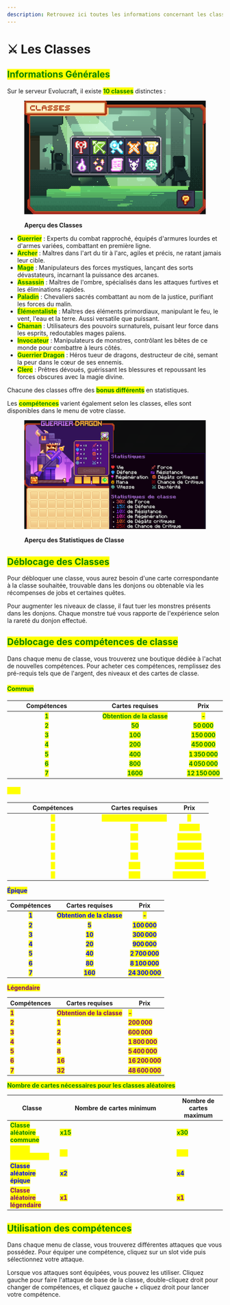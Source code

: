 ```yaml
---
description: Retrouvez ici toutes les informations concernant les classes
---
```


# ⚔️ Les Classes

## <mark style="color:green;">Informations Générales</mark>

Sur le serveur Evolucraft, il existe <mark style="color:green;">**10 classes**</mark> distinctes :

<figure><img src="../.gitbook/assets/image (11).png" alt=""><figcaption><p><strong>Aperçu des Classes</strong></p></figcaption></figure>

* <mark style="color:green;">**Guerrier**</mark> : Experts du combat rapproché, équipés d'armures lourdes et d'armes variées, combattant en première ligne.
* <mark style="color:green;">**Archer**</mark> : Maîtres dans l'art du tir à l'arc, agiles et précis, ne ratant jamais leur cible.
* <mark style="color:green;">**Mage**</mark> : Manipulateurs des forces mystiques, lançant des sorts dévastateurs, incarnant la puissance des arcanes.
* <mark style="color:green;">**Assassin**</mark> : Maîtres de l'ombre, spécialisés dans les attaques furtives et les éliminations rapides.
* <mark style="color:green;">**Paladin**</mark> : Chevaliers sacrés combattant au nom de la justice, purifiant les forces du malin.
* <mark style="color:green;">**Élémentaliste**</mark> : Maîtres des éléments primordiaux, manipulant le feu, le vent, l'eau et la terre. Aussi versatile que puissant.
* <mark style="color:green;">**Chaman**</mark> : Utilisateurs des pouvoirs surnaturels, puisant leur force dans les esprits, redoutables mages païens.
* <mark style="color:green;">**Invocateur**</mark> : Manipulateurs de monstres, contrôlant les bêtes de ce monde pour combattre à leurs côtés.
* <mark style="color:green;">**Guerrier Dragon**</mark> : Héros tueur de dragons, destructeur de cité, semant la peur dans le cœur de ses ennemis.
* <mark style="color:green;">**Clerc**</mark> : Prêtres dévoués, guérissant les blessures et repoussant les forces obscures avec la magie divine.

Chacune des classes offre des <mark style="color:green;">**bonus différents**</mark> en statistiques.&#x20;

Les <mark style="color:green;">**compétences**</mark> varient également selon les classes, elles sont disponibles dans le menu de votre classe.

<figure><img src="../.gitbook/assets/image (12).png" alt=""><figcaption><p><strong>Aperçu des Statistiques de Classe</strong></p></figcaption></figure>

## <mark style="color:green;">Déblocage des Classes</mark>

Pour débloquer une classe, vous aurez besoin d'une carte correspondante à la classe souhaitée, trouvable dans les donjons ou obtenable via les récompenses de jobs et certaines quêtes.

Pour augmenter les niveaux de classe, il faut tuer les monstres présents dans les donjons. Chaque monstre tué vous rapporte de l'expérience selon la rareté du donjon effectué.

## <mark style="color:green;">Déblocage des compétences de classe</mark>

Dans chaque menu de classe, vous trouverez une boutique dédiée à l'achat de nouvelles compétences. Pour acheter ces compétences, remplissez des pré-requis tels que de l'argent, des niveaux et des cartes de classe.

#### <mark style="color:green;">Commun</mark>

<table><thead><tr><th width="196" align="center">Compétences</th><th width="265" align="center">Cartes requises</th><th align="center">Prix</th></tr></thead><tbody><tr><td align="center"><mark style="color:green;"><strong>1</strong></mark></td><td align="center"><mark style="color:green;"><strong>Obtention de la classe</strong></mark></td><td align="center"><mark style="color:green;"><strong>-</strong></mark></td></tr><tr><td align="center"><mark style="color:green;"><strong>2</strong></mark></td><td align="center"><mark style="color:green;"><strong>50</strong></mark></td><td align="center"><mark style="color:green;"><strong>50 000</strong></mark></td></tr><tr><td align="center"><mark style="color:green;"><strong>3</strong></mark></td><td align="center"><mark style="color:green;"><strong>100</strong></mark></td><td align="center"><mark style="color:green;"><strong>150 000</strong></mark></td></tr><tr><td align="center"><mark style="color:green;"><strong>4</strong></mark></td><td align="center"><mark style="color:green;"><strong>200</strong></mark></td><td align="center"><mark style="color:green;"><strong>450 000</strong></mark></td></tr><tr><td align="center"><mark style="color:green;"><strong>5</strong></mark></td><td align="center"><mark style="color:green;"><strong>400</strong></mark></td><td align="center"><mark style="color:green;"><strong>1 350 000</strong></mark></td></tr><tr><td align="center"><mark style="color:green;"><strong>6</strong></mark></td><td align="center"><mark style="color:green;"><strong>800</strong></mark></td><td align="center"><mark style="color:green;"><strong>4 050 000</strong></mark></td></tr><tr><td align="center"><mark style="color:green;"><strong>7</strong></mark></td><td align="center"><mark style="color:green;"><strong>1600</strong></mark></td><td align="center"><mark style="color:green;"><strong>12 150 000</strong></mark></td></tr></tbody></table>

#### <mark style="color:yellow;">Rare</mark>

<table><thead><tr><th width="200" align="center">Compétences</th><th align="center">Cartes requises</th><th align="center">Prix</th></tr></thead><tbody><tr><td align="center"><mark style="color:yellow;"><strong>1</strong></mark></td><td align="center"><mark style="color:yellow;"><strong>Obtention de la classe</strong></mark></td><td align="center"><mark style="color:yellow;"><strong>-</strong></mark></td></tr><tr><td align="center"><mark style="color:yellow;"><strong>2</strong></mark></td><td align="center"><mark style="color:yellow;"><strong>10</strong></mark></td><td align="center"><mark style="color:yellow;"><strong>75 000</strong></mark></td></tr><tr><td align="center"><mark style="color:yellow;"><strong>3</strong></mark></td><td align="center"><mark style="color:yellow;"><strong>20</strong></mark></td><td align="center"><mark style="color:yellow;"><strong>225 000</strong></mark></td></tr><tr><td align="center"><mark style="color:yellow;"><strong>4</strong></mark></td><td align="center"><mark style="color:yellow;"><strong>40</strong></mark></td><td align="center"><mark style="color:yellow;"><strong>675 000</strong></mark></td></tr><tr><td align="center"><mark style="color:yellow;"><strong>5</strong></mark></td><td align="center"><mark style="color:yellow;"><strong>80</strong></mark></td><td align="center"><mark style="color:yellow;"><strong>2 025 000</strong></mark></td></tr><tr><td align="center"><mark style="color:yellow;"><strong>6</strong></mark></td><td align="center"><mark style="color:yellow;"><strong>160</strong></mark></td><td align="center"><mark style="color:yellow;"><strong>6 075 000</strong></mark></td></tr><tr><td align="center"><mark style="color:yellow;"><strong>7</strong></mark></td><td align="center"><mark style="color:yellow;"><strong>320</strong></mark></td><td align="center"><mark style="color:yellow;"><strong>18 225 000</strong></mark></td></tr></tbody></table>

<mark style="color:blue;">**Épique**</mark>

|               Compétences              |                       Cartes requises                       |                       Prix                      |
| :------------------------------------: | :---------------------------------------------------------: | :---------------------------------------------: |
| <mark style="color:blue;">**1**</mark> | <mark style="color:blue;">**Obtention de la classe**</mark> |      <mark style="color:blue;">**-**</mark>     |
| <mark style="color:blue;">**2**</mark> |            <mark style="color:blue;">**5**</mark>           |   <mark style="color:blue;">**100 000**</mark>  |
| <mark style="color:blue;">**3**</mark> |           <mark style="color:blue;">**10**</mark>           |   <mark style="color:blue;">**300 000**</mark>  |
| <mark style="color:blue;">**4**</mark> |           <mark style="color:blue;">**20**</mark>           |   <mark style="color:blue;">**900 000**</mark>  |
| <mark style="color:blue;">**5**</mark> |           <mark style="color:blue;">**40**</mark>           |  <mark style="color:blue;">**2 700 000**</mark> |
| <mark style="color:blue;">**6**</mark> |           <mark style="color:blue;">**80**</mark>           |  <mark style="color:blue;">**8 100 000**</mark> |
| <mark style="color:blue;">**7**</mark> |           <mark style="color:blue;">**160**</mark>          | <mark style="color:blue;">**24 300 000**</mark> |

<mark style="color:purple;">**Légendaire**</mark>

| Compétences                              | Cartes requises                                               | Prix                                              |
| ---------------------------------------- | ------------------------------------------------------------- | ------------------------------------------------- |
| <mark style="color:purple;">**1**</mark> | <mark style="color:purple;">**Obtention de la classe**</mark> | <mark style="color:purple;">**-**</mark>          |
| <mark style="color:purple;">**2**</mark> | <mark style="color:purple;">**1**</mark>                      | <mark style="color:purple;">**200 000**</mark>    |
| <mark style="color:purple;">**3**</mark> | <mark style="color:purple;">**2**</mark>                      | <mark style="color:purple;">**600 000**</mark>    |
| <mark style="color:purple;">**4**</mark> | <mark style="color:purple;">**4**</mark>                      | <mark style="color:purple;">**1 800 000**</mark>  |
| <mark style="color:purple;">**5**</mark> | <mark style="color:purple;">**8**</mark>                      | <mark style="color:purple;">**5 400 000**</mark>  |
| <mark style="color:purple;">**6**</mark> | <mark style="color:purple;">**16**</mark>                     | <mark style="color:purple;">**16 200 000**</mark> |
| <mark style="color:purple;">**7**</mark> | <mark style="color:purple;">**32**</mark>                     | <mark style="color:purple;">**48 600 000**</mark> |

<mark style="color:green;">**Nombre de cartes nécessaires pour les classes aléatoires**</mark>

<table><thead><tr><th>Classe</th><th width="259">Nombre de cartes minimum</th><th>Nombre de cartes maximum</th></tr></thead><tbody><tr><td><mark style="color:green;"><strong>Classe aléatoire commune</strong></mark></td><td><mark style="color:green;"><strong>x15</strong></mark></td><td><mark style="color:green;"><strong>x30</strong></mark></td></tr><tr><td><mark style="color:yellow;"><strong>Classe aléatoire rare</strong></mark></td><td><mark style="color:yellow;"><strong>x5</strong></mark></td><td><mark style="color:yellow;"><strong>x10</strong></mark></td></tr><tr><td><mark style="color:blue;"><strong>Classe aléatoire épique</strong></mark></td><td><mark style="color:blue;"><strong>x2</strong></mark></td><td><mark style="color:blue;"><strong>x4</strong></mark></td></tr><tr><td><mark style="color:purple;"><strong>Classe aléatoire légendaire</strong></mark></td><td><mark style="color:purple;"><strong>x1</strong></mark></td><td><mark style="color:purple;"><strong>x1</strong></mark></td></tr></tbody></table>

## <mark style="color:green;">Utilisation des compétences</mark>

Dans chaque menu de classe, vous trouverez différentes attaques que vous possédez. Pour équiper une compétence, cliquez sur un slot vide puis sélectionnez votre attaque.

Lorsque vos attaques sont équipées, vous pouvez les utiliser. Cliquez gauche pour faire l'attaque de base de la classe, double-cliquez droit pour changer de compétences, et cliquez gauche + cliquez droit pour lancer votre compétence.
